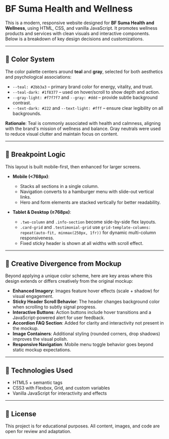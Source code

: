# BF Suma Health and Wellness

This is a modern, responsive website designed for **BF Suma Health and Wellness**, using HTML, CSS, and vanilla JavaScript. It promotes wellness products and services with clean visuals and interactive components. Below is a breakdown of key design decisions and customizations.

---

## 🎨 Color System

The color palette centers around **teal** and **gray**, selected for both aesthetics and psychological associations:

- `--teal: #2bb3a3` – primary brand color for energy, vitality, and trust.
- `--teal-dark: #1f8377` – used on hover/scroll to show depth and action.
- `--gray-light: #f7f7f7` and `--gray: #ddd` – provide subtle background contrast.
- `--text-dark: #222` and `--text-light: #fff` – ensure clear legibility on all backgrounds.

**Rationale**: Teal is commonly associated with health and calmness, aligning with the brand's mission of wellness and balance. Gray neutrals were used to reduce visual clutter and maintain focus on content.

---

## 📱 Breakpoint Logic

This layout is built mobile-first, then enhanced for larger screens.

- **Mobile (<768px)**:
  - Stacks all sections in a single column.
  - Navigation converts to a hamburger menu with slide-out vertical links.
  - Hero and form elements are stacked vertically for better readability.

- **Tablet & Desktop (≥768px)**:
  - `.two-column` and `.info-section` become side-by-side flex layouts.
  - `.card-grid` and `.testimonial-grid` use `grid-template-columns: repeat(auto-fit, minmax(250px, 1fr))` for dynamic multi-column responsiveness.
  - Fixed sticky header is shown at all widths with scroll effect.

---

## 🎨 Creative Divergence from Mockup

Beyond applying a unique color scheme, here are key areas where this design extends or differs creatively from the original mockup:

- **Enhanced Imagery**: Images feature hover effects (scale + shadow) for visual engagement.
- **Sticky Header Scroll Behavior**: The header changes background color when scrolling to subtly signal progress.
- **Interactive Buttons**: Action buttons include hover transitions and a JavaScript-powered alert for user feedback.
- **Accordion FAQ Section**: Added for clarity and interactivity not present in the mockup.
- **Image Containers**: Additional styling (rounded corners, drop shadows) improves the visual polish.
- **Responsive Navigation**: Mobile menu toggle behavior goes beyond static mockup expectations.

---

## 🧪 Technologies Used

- HTML5 + semantic tags
- CSS3 with Flexbox, Grid, and custom variables
- Vanilla JavaScript for interactivity and effects

---

## 📃 License

This project is for educational purposes. All content, images, and code are open for review and adaptation.

